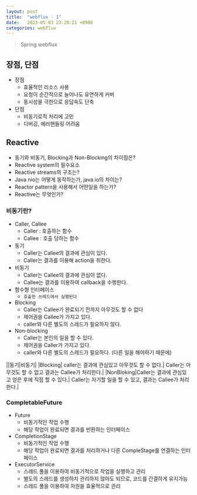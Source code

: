 ```yaml
---
layout: post
title:  "webflux - 1"
date:   2023-05-03 23:20:21 +0900
categories: webflux
---
```


> Spring webflux

## 장점, 단점
- 장점
    - 효율적인 리소스 사용
    - 요청이 순간적으로 늘어나도 유연하게 커버
    - 동시성을 극한으로 응답속도 단축
- 단점
    - 비동기로직 처리에 고민
    - 디버깅, 에러핸들링 어려움


## Reactive
- 동기와 비동기, Blocking과 Non-Blocking의 차이점은?
- Reactive system의 필수요소
- Reactive streams의 구조는?
- Java nio는 어떻게 동작하는가, java io의 차이는?
- Reactor pattern을 사용해서 어떤일을 하는가?
- Reactive는 무엇인가?


### 비동기란?
- Caller, Callee
    - Caller : 호출하는 함수
    - Callee : 호출 당하는 함수
- 동기
    - Caller는 Callee의 결과에 관심이 있다.
    - Caller는 결과를 이용해 action을  취한다.
- 비동기
    - Caller는 Callee의 결과에 관심이 없다.
    - Callee는 결과를 이용하여 callback을 수행한다.
- 함수형 인터페이스
    - `호출한 쓰레드에서 실행된다` 
- Blocking
    - Caller는 Callee가 완료되기 전까지 아무것도 할 수 없다
    - 제어권을 Callee가 가지고 있다.
    - caller와 다른 별도의 스레드가 필요하지 않다.
- Non-blocking
    - Caller는 본인의 일을 할 수 있다.
    - 제어권을 Caller가 가지고 있다.
    - caller와 다른 별도의 스레드가 필요하다. (다른 일을 해야하기 때문에)

||동기|비동기|
|Blocking| caller는 결과에 관심있고 아무것도 할 수 없다.| Caller는 아무것도 할 수 없고 결과는 Callee가 처리한다.|
|NonBloking|Caller는 결과에 관심있고 얻은 후에 직접 할 수 있다.| Caller는 자기할 일을 할 수 있고, 결과는 Callee가 처리한다.|


### CompletableFuture
- Future
    - 비동기적인 작업 수행
    - 해당 작업이 완료되면 결과를 반환하는 인터페이스
- CompletionStage
    - 비동기적인 작업 수행
    - 해당 작업이 완료되면 결과를 처리하거나 다른 CompleStage를 연결하는 인터페이스
- ExecutorService
    - 스레드 풀을 이용하여 비동기적으로 작업을 실행하고 관리
    - 별도의 스레드를 생성하지 관리하지 않아도 되므로, 코드를 간결하게 유지가능
    - 스레드 풀을 이용하여 자원을 효율적으로 관리
